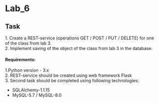 # <h1>Lab_6</h1>

<h2> Task </h2>

<p>1. Create a REST-service (operations GET / POST / PUT / DELETE) for one of the class from lab 3.<br>
2. Implement saving of the object of the class from lab 3 in the database.</p>
<h4>Requirements:</h4>
<p>1.Python version - 3.x<br>
2. REST-service should be created using web framework Flask<br>
3. Second task should be completed using following technologies:<br>
<ul>
<li>SQLAlchemy-1.1.15</li>
<li>MySQL-5.7 / MySQL-8.0</li>
</ul>

